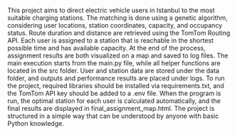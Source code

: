 This project aims to direct electric vehicle users in Istanbul to the most suitable charging stations.
The matching is done using a genetic algorithm, considering user locations, station coordinates, capacity, and occupancy status.
Route duration and distance are retrieved using the TomTom Routing API.
Each user is assigned to a station that is reachable in the shortest possible time and has available capacity.
At the end of the process, assignment results are both visualized on a map and saved to log files.
The main execution starts from the main.py file, while all helper functions are located in the src folder.
User and station data are stored under the data folder, and outputs and performance results are placed under logs.
To run the project, required libraries should be installed via requirements.txt, and the TomTom API key should be added to a .env file.
When the program is run, the optimal station for each user is calculated automatically, and the final results are displayed in final_assignment_map.html.
The project is structured in a simple way that can be understood by anyone with basic Python knowledge.
